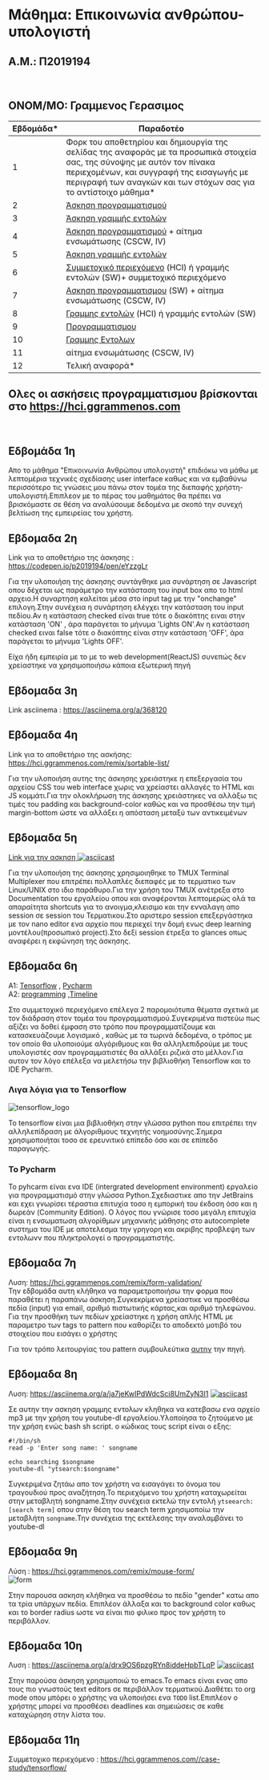 # Μάθημα: Επικοινωνία ανθρώπου-υπολογιστή

## Α.Μ.: Π2019194 
<br>

## ΟΝΟΜ/ΜΟ: Γραμμενος Γερασιμος

| Εβδομάδα* | Παραδοτέο |
| --- | --- |
| 1 | Φορκ του αποθετηρίου και δημιουργία της σελίδας της αναφοράς με τα προσωπικά στοιχεία σας, της σύνοψης με αυτόν τον πίνακα περιεχομένων, και συγγραφή της εισαγωγής με περιγραφή των αναγκών και των στόχων σας για το αντίστοιχο μάθημα* |
| 2 | [Άσκηση προγραμματισμού](#εβδομαδα-2η)|
| 3 | [Άσκηση γραμμής εντολών](#εβδομαδα-3η)|
| 4 | [Άσκηση προγραμματισμού](#εβδομαδα-4η) + αίτημα ενσωμάτωσης (CSCW, IV) |
| 5 |[ Άσκηση γραμμής εντολών](#εβδομαδα-5η) |
| 6 | [Συμμετοχικό περιεχόμενο](#εβδομαδα-6η) (HCI) ή γραμμής εντολών (SW)+ συμμετοχικό περιεχόμενο |
| 7 |[Ασκηση προγραμματισμου](#εδβδομαδα-7η) (SW) + αίτημα ενσωμάτωσης (CSCW, IV) |
| 8 |[Γραμμης εντολών](#εβδομαδα-8η) (HCI) ή γραμμής εντολών (SW) |
| 9 | [Προγραμματισμου](#εβδομαδα-9η) |
| 10 | [Γραμμης Εντολων](#εβδομαδα-10η)|
| 11 | αίτημα ενσωμάτωσης (CSCW, IV) |
| 12 | Τελική αναφορά* |


## Ολες οι ασκήσεις προγραμματισμου βρίσκονται στο https://hci.ggrammenos.com


<br/>

## Εδβομάδα 1η

Απο το μάθημα "Επικοινωνία Ανθρώπου υπολογιστή"  επιδιόκω να μάθω με λεπτομέρια τεχνικές σχεδίασης  user interface καθως και να εμβαθύνω περισσότερο τις γνώσεις μου πάνω στον τομέα της διεπαφής χρήστη-υπολογιστή.Επιπλεον με το πέρας του μαθημάτος  θα πρέπει να βρισκόμαστε σε θέση να αναλύσουμε δεδομένα με σκοπό την συνεχή βελτίωση της εμπειρείας του χρήστη.


## Εβδομαδα 2η


Link για το αποθετήριο της άσκησης : https://codepen.io/p2019194/pen/eYzzgLr

Για την υλοποιήση της άσκησης συντάγθηκε μια συνάρτηση σε Javascript οπου δέχεται ως παράμετρο την κατάσταση του input box απο το html αρχειο.Η συναρτηση καλείται μέσα στο input tag με την "onchange" επιλογη.Στην συνέχεια η συνάρτηση  ελέγχει την κατάσταση του input πεδίου.Αν η κατάσταση  checked είναι true τότε ο διακόπτης ειναι στην κατάσταση 'ΟΝ' , άρα παράγεται το μήνυμα 'Lights ON'.Αν η κατάσταση checked ειναι false τότε ο διακόπτης είναι στην κατάσταση 'OFF', άρα παράγεται το μήνυμα 'Lights OFF'.

Είχα ήδη εμπειρία με το με το web development(ReactJS) συνεπώς δεν χρείαστηκε να χρησιμοποιήσω κάποια εξωτερική πηγή 


## Εβδομαδα 3η

Link asciinema : https://asciinema.org/a/368120


## Εβδομαδα 4η 

Link για το αποθετήριο της ασκήσης: https://hci.ggrammenos.com/remix/sortable-list/

Για την υλοποιήση αυτης της άσκησης χρειάστηκε η επεξεργασία του αρχείου CSS τoυ web interface χωρις να χρείαστει αλλαγές το HTML και JS κομμάτι.Για την ολοκλήρωση της άσκησης χρειάστηκες να αλλάξω τις τιμές του padding και background-color καθώς και να προσθέσω την τιμή margin-bottom ώστε να αλλάξει η απόσταση μεταξύ των αντικειμένων

## Εβδομαδα 5η

[Link για την ασκηση ](https://asciinema.org/a/Lj6yjS3zcgLrx3lNMFa54gOn4)
[![asciicast](https://asciinema.org/a/371715.svg)](https://asciinema.org/a/371715)

Για την υλοποιήση της άσκησης χρησιμοιηθηκε το TMUX Terminal Multiplexer που επιτρέπει πολλαπλές διεπαφές με το τερματικο των Linux/UNIX στο ιδιο παράθυρο.Για την χρήση του TMUX ανέτρεξα στο Documentation του εργαλείου οπου και αναφέρονται λεπτομερώς ολά τα απαραίτητα shortcuts για το ανοιγμα,κλεισιμο και την ενναλαγη απο session σε session του Τερματικου.Στο αριστερο session επεξεργάστηκα με τον nano editor ενα αρχείο που περιεχεί την δομή ενως deep learning μοντέλου(προσωπικό project).Στο δεξί session έτρεξα το glances οπως αναφέρει η εκφώνηση της άσκησης.


## Εβδομαδα 6η

Α1: [Tensorflow](https://hci.ggrammenos.com//gallery/tensorflow/) , [Pycharm]( https://hci.ggrammenos.com//gallery/pycharm-ide/)<br/>
A2: [programming](https://hci.ggrammenos.com//slides/programming/) ,[Timeline](https://hci.ggrammenos.com//timeline/programming/)

Στο συμμετοχικό περιεχόμενο επέλεγα 2 παρομοιότυπα θέματα σχετικά με τον διάδραση στον τομέα του προγραμματισμού.Συγεκριμένα  πιστεύω πως αξίζει να δοθεί έμφαση στο τρόπο που προγραμματίζουμε και κατασκευάζουμε λογισμικό , καθώς με τα τωρινά δεδομένα, ο τρόπος με τον οποίο θα υλοποιούμε αλγόριθμους και θα αλληλεπιδρούμε με τους υπολογιστές σαν προγραμματιστές θα αλλάξει ριζικά στο μέλλον.Για αυτον τον λόγο επέλεξα να μελετήσω την βιβλιοθήκη Tensorflow και το IDE Pycharm.

### Λιγα λόγια για το Tensorflow
![tensorflow_logo](https://i.imgur.com/f9UpIjG.png)

To tensorflow είναι μια βιβλιοθήκη στην γλώσσα python που επιτρέπει την αλληλεπίδραση  με άλγοριθμους τεχνητής νοημοσύνης.Σημερα χρησιμοποιήται τοσο σε ερευνιτικό επίπεδο όσο και σε επίπεδο παραγωγής.

### Το Pycharm
To pyhcarm είναι ενα IDE (intergrated development environment) εργαλείο για προγραμματισμό στην γλώσσα Python.Σχεδιαστικε απο την JetBrains και εχει γνωρίσει τέραστια επιτυχία τοσο η εμπορική του έκδοση όσο και η δωρεάν (Community Edition). Ο λόγος που γνώρισε τοσο μεγάλη επιτυχία είναι η ενσωματωση αλγορίθμων μηχανικής μάθησης στο autocomplete συστημα του IDE με αποτελεσμα την γρηγορη και ακριβης προβλεψη των εντολωνν που πληκτρολογεί ο προγραμματιστής.

## Eβδομαδα 7η

Λυση: https://hci.ggrammenos.com/remix/form-validation/ <br/>
Την εδβομάδα αυτη κλήθηκα να παραμετροποιήσω την φορμα που παραθέτει η παραπάνω άσκηση.Συγκεκρίμενα χρείαστικε να προσθέσω  πεδία (input) για email, αριθμό πιστωτικής κάρτας,και αριθμό τηλεφώνου.
Για την προσθήκη των πεδίων χρείαστηκε η χρήση απλής HTML με παραμετρο των tags το pattern που καθορίζει το αποδεκτό μοτιβό του στοιχείου που εισάγει ο χρήστης 

Για τον τρόπο λειτουργίας του pattern συμβουλεύτικα [αυτην](https://www.w3schools.com/TAGS/att_input_pattern.asp) την πηγή.


## Εβδομαδα 8η

Λυση: https://asciinema.org/a/ja7jeKwIPdWdcSci8UmZyN3l1
[![asciicast](https://asciinema.org/a/ja7jeKwIPdWdcSci8UmZyN3l1.svg)](https://asciinema.org/a/ja7jeKwIPdWdcSci8UmZyN3l1)

Σε αυτην την ασκηση γραμμης εντολων κληθηκα να κατεβασω ενα  αρχείο mp3 με την χρήση του youtube-dl εργαλείου.Υλοποίησα το ζητούμενο με την χρήση ενώς bash sh  script. ο κώδικας τους script είναι ο εξης:
``` 
#!/bin/sh
read -p 'Enter song name: ' songname

echo searching $songname
youtube-dl "ytsearch:$songname"
```
Συγκεριμένα ζητάω απο τον χρήστη να εισαγάγει το όνομα του τραγουδιού προς αναζήτηση.Το περιεχόμενο του χρήστη καταχωρείται στην μεταβλητή songname.Στην συνέχεια εκτελώ την εντολή ```ytseearch:[search term]``` οπου στην θέση του search term χρησιμοποίω την μεταβλήτη ```songname```.Την συνέχεια της εκτέλεσης την αναλαμβάνει το youtube-dl

## Εβδομαδα 9η

Λύση : https://hci.ggrammenos.com/remix/mouse-form/ <br/>
![form](https://i.imgur.com/p5MrAeC.png)

Στην παρουσα ασκηση κλήθηκα να προσθέσω το πεδίο "gender" κατω απο τα τρία υπάρχων πεδία.
Επιπλέον άλλαξα και το background color καθως και το border radius ωστε να είναι πιο φιλικο προς τον χρήστη το περιβάλλον.

## Εβδομαδα 10η

Λυση : https://asciinema.org/a/drx9OS6pzgRYn8iddeHpbTLqP
[![asciicast](https://asciinema.org/a/drx9OS6pzgRYn8iddeHpbTLqP.svg)](https://asciinema.org/a/drx9OS6pzgRYn8iddeHpbTLqP)

Στην παρούσα άσκηση χρησιμοποιώ το emacs.To emacs είναι ενας απο τους πιο γνωστούς text editors σε περιβάλλον τερματικού.Διαθέτει το org mode οπου μπόρει ο χρήστης να υλοποιήσει ενα ```TODO``` list.Επιπλέον ο χρήστης μπορεί να προσθέσει deadlines και σημειώσεις σε καθε καταχώρηση στην λίστα του.

## Εβδομαδα 11η

Συμμετοχικο περιεχόμενο : https://hci.ggrammenos.com//case-study/tensorflow/